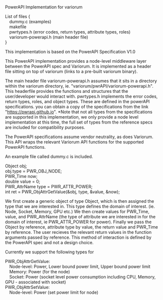 PowerAPI Implementation for variorum

List of files {\
&emsp;dummy.c (examples)\
&emsp;makefile\
&emsp;pwrtypes.h (error codes, return types, attribute types, roles)\
&emsp;variorum-powerapi.h (main header file)\
}

This implementation is based on the PowerAPI Specification V1.0

This PowerAPI implementation provides a node-level middleware layer between the PowerAPI spec and Variorum.
It is implemented as a header file sitting on top of variorum (links to a pre-built variorum binary).

The main header file variorum-powerapi.h assumes that it sits in a directory within the variorum directory,
ie. "variorum/pwrAPI/variorum-powerapi.h". This headerfile provides the functions and structures that the
user/developer would interact with. pwrtypes.h implements the error codes, return types, roles, and 
object types. These are defined in the powerAPI specifications. you can obtain a copy of the specifications
from the link "https://pwrapi.github.io". *Note that not all types from the specifications are supported 
in this implementation, we only provide a node level implementation at this time, the full set of types
from the reference specs are included for compatibility purposes.

The PowerAPI specifications assume vendor neutrality, as does Variorum. This API wraps the relevant 
Variorum API functions for the supported PowerAPI functions.

An example file called dummy.c is included.

Object obj;\
obj.type = PWR_OBJ_NODE;\
PWR_Time now;\
double value = 0;\
PWR_AttrName type = PWR_ATTR_POWER;\
int ret = PWR_ObjAttrGetValue(&obj, type, &value, &now);

We first create a generic object of type Object, which is then assigned the type that we are interested
in. This type defines the domain of interest. (ie. Node, Socket, Memory, GPU etc.) We then create values 
for PWR_Time, value, and PWR_AttrName (the type of attribute we are interested in for the domain of interest, 
ie PWR_ATTR_POWER for power). Finally we pass the Object by reference, attribute type by value,
the return value and PWR_Time by reference. The user recieves the relevant return values in the function 
arguments passed by reference. This method of interaction is defined by the PowerAPI spec and not a design 
choice.

Currently we support the following types for 

PWR_ObjAttrGetValue:\
&emsp;Node-level: Power, Lower bound power limit, Upper bound power limit\
&emsp;Memory: Power (for the node)\
&emsp;Socket: Power (socket level power consumption including CPU, Memory, GPU - associated with socket)\
PWR_ObjAttrSetValue:\
&emsp;Node-level: Power (set power limit for node)



